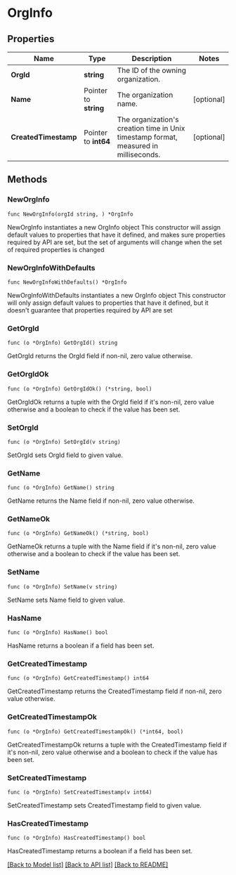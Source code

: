# OrgInfo

## Properties

Name | Type | Description | Notes
------------ | ------------- | ------------- | -------------
**OrgId** | **string** | The ID of the owning organization. | 
**Name** | Pointer to **string** | The organization name. | [optional] 
**CreatedTimestamp** | Pointer to **int64** | The organization&#39;s creation time in Unix timestamp format, measured in milliseconds. | [optional] 

## Methods

### NewOrgInfo

`func NewOrgInfo(orgId string, ) *OrgInfo`

NewOrgInfo instantiates a new OrgInfo object
This constructor will assign default values to properties that have it defined,
and makes sure properties required by API are set, but the set of arguments
will change when the set of required properties is changed

### NewOrgInfoWithDefaults

`func NewOrgInfoWithDefaults() *OrgInfo`

NewOrgInfoWithDefaults instantiates a new OrgInfo object
This constructor will only assign default values to properties that have it defined,
but it doesn't guarantee that properties required by API are set

### GetOrgId

`func (o *OrgInfo) GetOrgId() string`

GetOrgId returns the OrgId field if non-nil, zero value otherwise.

### GetOrgIdOk

`func (o *OrgInfo) GetOrgIdOk() (*string, bool)`

GetOrgIdOk returns a tuple with the OrgId field if it's non-nil, zero value otherwise
and a boolean to check if the value has been set.

### SetOrgId

`func (o *OrgInfo) SetOrgId(v string)`

SetOrgId sets OrgId field to given value.


### GetName

`func (o *OrgInfo) GetName() string`

GetName returns the Name field if non-nil, zero value otherwise.

### GetNameOk

`func (o *OrgInfo) GetNameOk() (*string, bool)`

GetNameOk returns a tuple with the Name field if it's non-nil, zero value otherwise
and a boolean to check if the value has been set.

### SetName

`func (o *OrgInfo) SetName(v string)`

SetName sets Name field to given value.

### HasName

`func (o *OrgInfo) HasName() bool`

HasName returns a boolean if a field has been set.

### GetCreatedTimestamp

`func (o *OrgInfo) GetCreatedTimestamp() int64`

GetCreatedTimestamp returns the CreatedTimestamp field if non-nil, zero value otherwise.

### GetCreatedTimestampOk

`func (o *OrgInfo) GetCreatedTimestampOk() (*int64, bool)`

GetCreatedTimestampOk returns a tuple with the CreatedTimestamp field if it's non-nil, zero value otherwise
and a boolean to check if the value has been set.

### SetCreatedTimestamp

`func (o *OrgInfo) SetCreatedTimestamp(v int64)`

SetCreatedTimestamp sets CreatedTimestamp field to given value.

### HasCreatedTimestamp

`func (o *OrgInfo) HasCreatedTimestamp() bool`

HasCreatedTimestamp returns a boolean if a field has been set.


[[Back to Model list]](../README.md#documentation-for-models) [[Back to API list]](../README.md#documentation-for-api-endpoints) [[Back to README]](../README.md)


